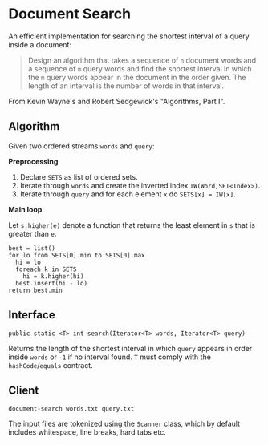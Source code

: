 # Document Search

An efficient implementation for searching the shortest interval of a query inside a document:

> Design an algorithm that takes a sequence of `n` document words and a sequence of `m` query words and find the shortest interval in which the `m` query words appear in the document in the order given. The length of an interval is the number of words in that interval.

From Kevin Wayne's and Robert Sedgewick's "Algorithms, Part I".

## Algorithm

Given two ordered streams `words` and `query`:

**Preprocessing**

1. Declare `SETS` as list of ordered sets.
2. Iterate through `words` and create the inverted index `IW(Word,SET<Index>)`.
3. Iterate through `query` and for each element `x` do `SETS[x] = IW[x]`.

**Main loop**

Let `s.higher(e)` denote a function that returns the least element in `s` that is greater than `e`.

```
best = list()
for lo from SETS[0].min to SETS[0].max
  hi = lo
  foreach k in SETS
    hi = k.higher(hi)
  best.insert(hi - lo)
return best.min
```

## Interface

```
public static <T> int search(Iterator<T> words, Iterator<T> query)
```
Returns the length of the shortest interval in which `query` appears in order inside `words` or `-1` if no interval found. `T` must comply with the `hashCode`/`equals` contract.

## Client

```
document-search words.txt query.txt
```
The input files are tokenized using the `Scanner` class, which by default includes whitespace, line breaks, hard tabs etc.
